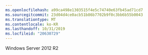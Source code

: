 ```yaml
---
ms.openlocfilehash: a99ca498e1303515f4e5c74740e63fb45ad71cd7
ms.sourcegitcommit: 23d04d4ce0acb51b86b7702b9f0c3bb6b55b0043
ms.translationtype: MT
ms.contentlocale: ko-KR
ms.lasthandoff: 10/31/2019
ms.locfileid: "20630729"
---
```

<Token xmlns:xlink="http://www.w3.org/1999/xlink">Windows Server 2012 R2</Token>